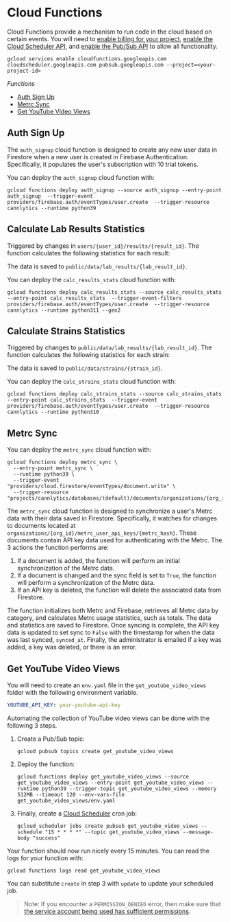 # Cloud Functions

Cloud Functions provide a mechanism to run code in the cloud based on certain events. You will need to [enable billing for your project](http://console.cloud.google.com/billing/), [enable the Cloud Scheduler API](http://console.cloud.google.com/apis/library/cloudscheduler.googleapis.com), and [enable the Pub/Sub API](http://console.cloud.google.com/apis/library/pubsub.googleapis.com) to allow all functionality.

```shell
gcloud services enable cloudfunctions.googleapis.com cloudscheduler.googleapis.com pubsub.googleapis.com --project=<your-project-id>
```

*Functions*

- [Auth Sign Up](#auth-sign-up)
- [Metrc Sync](#metrc-sync)
- [Get YouTube Video Views](#get-youtube-video-views)

## Auth Sign Up

The `auth_signup` cloud function is designed to create any new user data in Firestore when a new user is created in Firebase Authentication. Specifically, it populates the user's subscription with 10 trial tokens.

You can deploy the `auth_signup` cloud function with:

```shell
gcloud functions deploy auth_signup --source auth_signup --entry-point auth_signup  --trigger-event providers/firebase.auth/eventTypes/user.create  --trigger-resource cannlytics --runtime python39
```

## Calculate Lab Results Statistics

Triggered by changes in `users/{user_id}/results/{result_id}`. The function calculates the following statistics for each result:

The data is saved to `public/data/lab_results/{lab_result_id}`.


You can deploy the `calc_results_stats` cloud function with:

```shell
gcloud functions deploy calc_results_stats --source calc_results_stats --entry-point calc_results_stats  --trigger-event-filters providers/firebase.auth/eventTypes/user.create  --trigger-resource cannlytics --runtime python311 --gen2
```


## Calculate Strains Statistics

Triggered by changes to `public/data/lab_results/{lab_result_id}`. The function calculates the following statistics for each strain:

The data is saved to `public/data/strains/{strain_id}`.


You can deploy the `calc_strains_stats` cloud function with:

```shell
gcloud functions deploy calc_strains_stats --source calc_strains_stats --entry-point calc_strains_stats  --trigger-event providers/firebase.auth/eventTypes/user.create  --trigger-resource cannlytics --runtime python310
```

## Metrc Sync

You can deploy the `metrc_sync` cloud function with:

```shell
gcloud functions deploy metrc_sync \
  --entry-point metrc_sync \
  --runtime python39 \
  --trigger-event "providers/cloud.firestore/eventTypes/document.write" \
  --trigger-resource "projects/cannlytics/databases/(default)/documents/organizations/{org_id}/metrc_user_api_keys/{key_id}"
```

The `metrc_sync` cloud function is designed to synchronize a user's Metrc data with their data saved in Firestore. Specifically, it watches for changes to documents located at `organizations/{org_id}/metrc_user_api_keys/{metrc_hash}`. These documents contain API key data used for authenticating with the Metrc. The 3 actions the function performs are:

1. If a document is added, the function will perform an initial synchronization of the Metrc data. 
2. If a document is changed and the sync field is set to `True`, the function will perform a synchronization of the Metrc data.
3. If an API key is deleted, the function will delete the associated data from Firestore.

The function initializes both Metrc and Firebase, retrieves all Metrc data by category, and calculates Metrc usage statistics, such as totals. The data and statistics are saved to Firestore. Once syncing is complete, the API key data is updated to set sync to `False` with the timestamp for when the data was last synced, `synced_at`. Finally, the administrator is emailed if a key was added, a key was deleted, or there is an error.


## Get YouTube Video Views

You will need to create an `env.yaml` file in the `get_youtube_video_views` folder with the following environment variable.

```yaml
YOUTUBE_API_KEY: your-youtube-api-key
```

Automating the collection of YouTube video views can be done with the following 3 steps.

1. Create a Pub/Sub topic:

    ```shell
    gcloud pubsub topics create get_youtube_video_views
    ```

2. Deploy the function:

    ```shell
    gcloud functions deploy get_youtube_video_views --source get_youtube_video_views --entry-point get_youtube_video_views --runtime python39 --trigger-topic get_youtube_video_views --memory 512MB --timeout 120 --env-vars-file get_youtube_video_views/env.yaml
    ```

3. Finally, create a [Cloud Scheduler](https://cloud.google.com/scheduler/docs/creating#gcloud) cron job:

    ```shell
    gcloud scheduler jobs create pubsub get_youtube_video_views --schedule "15 * * * *" --topic get_youtube_video_views --message-body "success"
    ```

Your function should now run nicely every 15 minutes. You can read the logs for your function with:

```shell
gcloud functions logs read get_youtube_video_views
```

You can substitute `create` in step 3 with `update` to update your scheduled job.

> Note: If you encounter a `PERMISSION_DENIED` error, then make sure that [the service account being used has sufficient permissions](https://stackoverflow.com/a/58646481/5021266).
